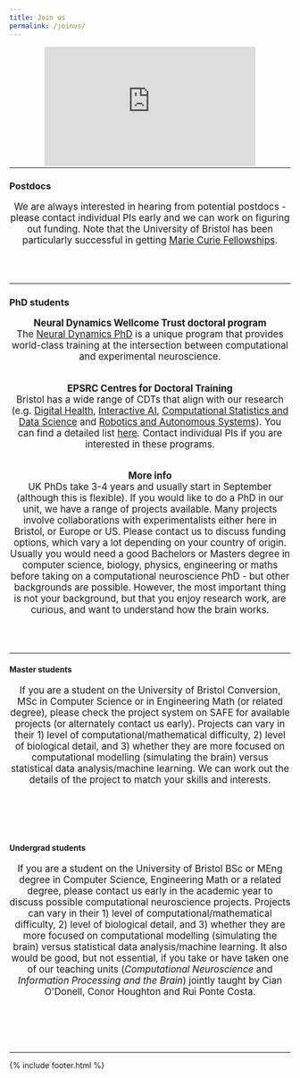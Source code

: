 ```yaml
---
title: Join us
permalink: /joinus/
---
```


<center>
	<style>.embed-container { position: relative; margin-bottom: -50px; padding-bottom: 50%; height: 0; overflow: hidden; max-width: 75%; max-height: 85%;} .embed-container iframe, .embed-container object, .embed-container embed { position: absolute; top: 0; left: 0; width: 100%; height: 85%; }</style><div class='embed-container'><iframe src='https://www.youtube.com/embed/Tn63aMX9ryY' frameborder='0' allowfullscreen></iframe></div>
</center>

<hr>

### Postdocs
<header class="masthead text-justify" style="font-size:120%">
We are always interested in hearing from potential postdocs - please contact individual PIs early and we can work on figuring out funding.
Note that the University of Bristol has been particularly successful in getting <a href="https://www.bristol.ac.uk/red/development/international/mariecurie/mariecuriefellows/" target="_blank">Marie Curie Fellowships</a>.</header>


<hr>

### PhD students

<header class="masthead text-justify" style="font-size:120%">

<b>Neural Dynamics Wellcome Trust doctoral program</b><br>
The <a href="https://www.bristol.ac.uk/neural-dynamics/" target="_blank">Neural Dynamics PhD</a> is a unique program that provides world-class training at the intersection between computational and experimental neuroscience.<br><br>

<b>EPSRC Centres for Doctoral Training</b><br>
Bristol has a wide range of CDTs that align with our research (e.g. <a href="https://www.bristol.ac.uk/cdt/digital-health/" target="_blank">Digital Health</a>, <a href="http://www.bristol.ac.uk/cdt/interactive-ai/" target="_blank">Interactive AI</a>, <a href="http://www.bristol.ac.uk/cdt/compass/" target="_blank">Computational Statistics and Data Science</a> and <a href="https://www.farscope.bris.ac.uk" target="_blank">Robotics and Autonomous Systems</a>). You can find a detailed list <a href="http://www.bristol.ac.uk/doctoral-college/doctoral-training-centres/" target="_blank">here</a>. Contact individual PIs if you are interested in these programs.<br><br>

<b>More info</b><br>
UK PhDs take 3-4 years and usually start in September (although this is flexible). If you would like to do a PhD in our unit, we have a range of projects available. Many projects involve collaborations with experimentalists either here in Bristol, or Europe or US. Please contact us to discuss funding options, which vary a lot depending on your country of origin. Usually you would need a good Bachelors or Masters degree in computer science, biology, physics, engineering or maths before taking on a computational neuroscience PhD - but other backgrounds are possible. However, the most important thing is not your background, but that you enjoy research work, are curious, and want to understand how the brain works.</header>


<hr>

#### Master students
<header class="masthead text-justify" style="font-size:120%">
If you are a student on the University of Bristol Conversion, MSc in Computer Science or in Engineering Math (or related degree), please check the project system on SAFE for available projects (or alternately contact us early). Projects can vary in their 1) level of computational/mathematical difficulty, 2) level of biological detail, and 3) whether they are more focused on computational modelling (simulating the brain) versus statistical data analysis/machine learning. We can work out the details of the project to match your skills and interests.</header>
<br>

#### Undergrad students
<header class="masthead text-justify" style="font-size:120%">
If you are a student on the University of Bristol BSc or MEng degree in Computer Science, Engineering Math or a related degree, please contact us early in the academic year to discuss possible computational neuroscience projects. Projects can vary in their 1) level of computational/mathematical difficulty, 2) level of biological detail, and 3) whether they are more focused on computational modelling (simulating the brain) versus statistical data analysis/machine learning. It also would be good, but not essential, if you take or have taken one of our teaching units (<i>Computational Neuroscience</i> and <i>Information Processing and the Brain</i>) jointly taught by Cian O'Donell, Conor Houghton and Rui Ponte Costa.</header>
<br>


<hr>
{% include footer.html %}
